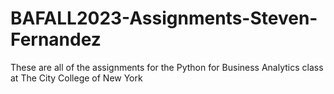 # BAFALL2023-Assignments-Steven-Fernandez
These are all of the assignments for the Python for Business Analytics class at The City College of New York
